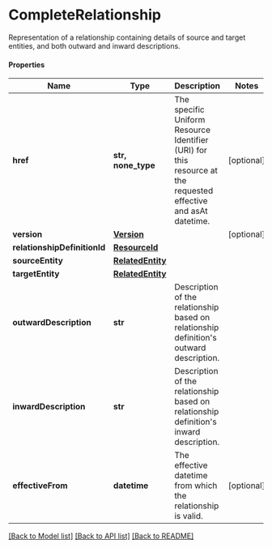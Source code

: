 # CompleteRelationship

Representation of a relationship containing details of source and target entities, and both outward and inward descriptions.

#### Properties
Name | Type | Description | Notes
------------ | ------------- | ------------- | -------------
**href** | **str, none_type** | The specific Uniform Resource Identifier (URI) for this resource at the requested effective and asAt datetime. | [optional] 
**version** | [**Version**](Version.md) |  | [optional] 
**relationshipDefinitionId** | [**ResourceId**](ResourceId.md) |  | 
**sourceEntity** | [**RelatedEntity**](RelatedEntity.md) |  | 
**targetEntity** | [**RelatedEntity**](RelatedEntity.md) |  | 
**outwardDescription** | **str** | Description of the relationship based on relationship definition&#x27;s outward description. | 
**inwardDescription** | **str** | Description of the relationship based on relationship definition&#x27;s inward description. | 
**effectiveFrom** | **datetime** | The effective datetime from which the relationship is valid. | [optional] 

[[Back to Model list]](../README.md#documentation-for-models) [[Back to API list]](../README.md#documentation-for-api-endpoints) [[Back to README]](../README.md)

